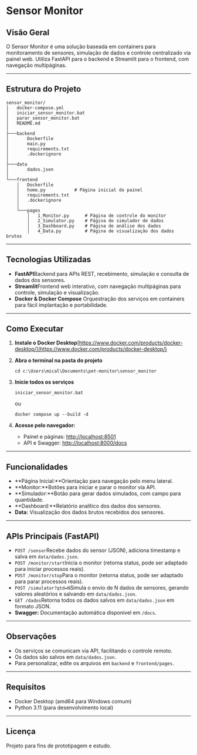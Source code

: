 
# Sensor Monitor

## Visão Geral

O Sensor Monitor é uma solução baseada em containers para monitoramento de sensores, simulação de dados e controle centralizado via painel web.
Utiliza FastAPI para o backend e Streamlit para o frontend, com navegação multipáginas.

---

## Estrutura do Projeto

```
sensor_monitor/
│   docker-compose.yml
│   iniciar_sensor_monitor.bat
│   parar_sensor_monitor.bat
│   README.md
│
├───backend
│       Dockerfile
│       main.py
│       requirements.txt
│       .dockerignore
│
├───data
│       dados.json
│
└───frontend
    │   Dockerfile
    │   home.py           # Página inicial do painel
    │   requirements.txt
    │   .dockerignore
    │
    └───pages
        │   1_Monitor.py      # Página de controle do monitor
        │   2_Simulator.py    # Página do simulador de dados
        │   3_Dashboard.py    # Página de análise dos dados
        │   4_Data.py         # Página de visualização dos dados brutos
```

---

## Tecnologias Utilizadas

- **FastAPI**Backend para APIs REST, recebimento, simulação e consulta de dados dos sensores.
- **Streamlit**Frontend web interativo, com navegação multipáginas para controle, simulação e visualização.
- **Docker & Docker Compose**
  Orquestração dos serviços em containers para fácil implantação e portabilidade.

---

## Como Executar

1. **Instale o Docker Desktop**[https://www.docker.com/products/docker-desktop/](https://www.docker.com/products/docker-desktop/)
2. **Abra o terminal na pasta do projeto**

   ```
   cd c:\Users\mical\Documents\pet-monitor\sensor_monitor
   ```
3. **Inicie todos os serviços**

   ```
   iniciar_sensor_monitor.bat
   ```

   ou

   ```
   docker compose up --build -d
   ```
4. **Acesse pelo navegador:**

   - Painel e páginas: [http://localhost:8501](http://localhost:8501)
   - API e Swagger: [http://localhost:8000/docs](http://localhost:8000/docs)

---

## Funcionalidades

- **Página Inicial:**Orientação para navegação pelo menu lateral.
- **Monitor:**Botões para iniciar e parar o monitor via API.
- **Simulador:**Botão para gerar dados simulados, com campo para quantidade.
- **Dashboard:**Relatório analítico dos dados dos sensores.
- **Data:**
  Visualização dos dados brutos recebidos dos sensores.

---

## APIs Principais (FastAPI)

- `POST /sensor`Recebe dados do sensor (JSON), adiciona timestamp e salva em `data/dados.json`.
- `POST /monitor/start`Inicia o monitor (retorna status, pode ser adaptado para iniciar processos reais).
- `POST /monitor/stop`Para o monitor (retorna status, pode ser adaptado para parar processos reais).
- `POST /simulator?qtd=N`Simula o envio de N dados de sensores, gerando valores aleatórios e salvando em `data/dados.json`.
- `GET /dados`Retorna todos os dados salvos em `data/dados.json` em formato JSON.
- **Swagger:**
  Documentação automática disponível em `/docs`.

---

## Observações

- Os serviços se comunicam via API, facilitando o controle remoto.
- Os dados são salvos em `data/dados.json`.
- Para personalizar, edite os arquivos em `backend` e `frontend/pages`.

---

## Requisitos

- Docker Desktop (amd64 para Windows comum)
- Python 3.11 (para desenvolvimento local)

---

## Licença

Projeto para fins de prototipagem e estudo.
